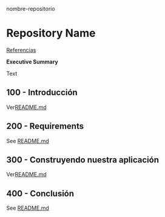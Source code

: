 nombre-repositorio

# Repository Name

[Referencias](./REFERENCES.md)

**Executive Summary**

Text

## 100 - Introducción

Ver[README.md](./100/README.md)

## 200 - Requirements

See [README.md](./200/README.md)

## 300 - Construyendo nuestra aplicación

Ver[README.md](./300/README.md)

## 400 - Conclusión

See [README.md](./400/README.md)
